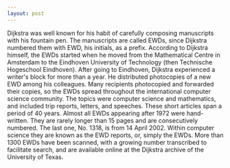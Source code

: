 ```yaml
---
layout: post
---
```

Dijkstra was well known for his habit of carefully composing manuscripts with his fountain pen. The manuscripts are called EWDs, since Dijkstra numbered them with EWD, his initials, as a prefix. According to Dijkstra himself, the EWDs started when he moved from the Mathematical Centre in Amsterdam to the Eindhoven University of Technology (then Technische Hogeschool Eindhoven). After going to Eindhoven, Dijkstra experienced a writer's block for more than a year. He distributed photocopies of a new EWD among his colleagues. Many recipients photocopied and forwarded their copies, so the EWDs spread throughout the international computer science community. The topics were computer science and mathematics, and included trip reports, letters, and speeches. These short articles span a period of 40 years. Almost all EWDs appearing after 1972 were hand-written. They are rarely longer than 15 pages and are consecutively numbered. The last one, No. 1318, is from 14 April 2002. Within computer science they are known as the EWD reports, or, simply the EWDs. More than 1300 EWDs have been scanned, with a growing number transcribed to facilitate search, and are available online at the Dijkstra archive of the University of Texas.  

